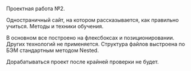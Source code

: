 Проектная работа №2. 

Одностраничный сайт, на котором рассказывается, как правильно учиться. Методы и техники обучения. 

В основном все построено на флексбоксах и позиционировании. Других технологий не применяется. Структура файлов выстроена по БЭМ стандартным методом Nested. 

Дорабатываться проект после крайней проверки не будет. 